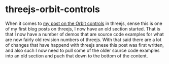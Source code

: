 # threejs-orbit-controls

When it comes to [my post on the Orbit controls](https://dustinpfister.github.io/2018/04/13/threejs-orbit-controls/) in threejs, sense this is one of my first blog posts on threejs, I now have an old section started. That is that I now have a number of demos that are source code examples for what are now fairly old revision numbers of threejs. With that said there are a lot of changes that have happend with threejs snese this post was first written, and also such I now need to pull some of the older source code examples into an old section and puch that down to the bottom of the content.

